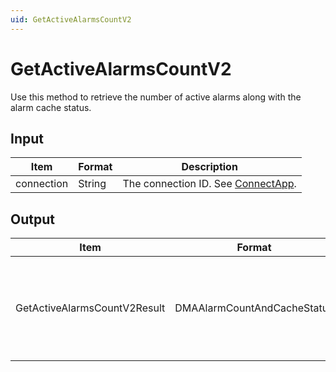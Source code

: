 ```yaml
---
uid: GetActiveAlarmsCountV2
---
```


# GetActiveAlarmsCountV2

Use this method to retrieve the number of active alarms along with the alarm cache status.

<!-- Available from DataMiner 10.0.7 onwards. -->

## Input

| Item       | Format | Description                                          |
|------------|--------|------------------------------------------------------|
| connection | String | The connection ID. See [ConnectApp](xref:ConnectApp). |

## Output

| Item                          | Format                       | Description                                                           |
|-------------------------------|------------------------------|-----------------------------------------------------------------------|
| GetActiveAlarmsCountV2Result | DMAAlarmCountAndCacheStatus | The total number of active alarms, as well as the alarm cache status. |
